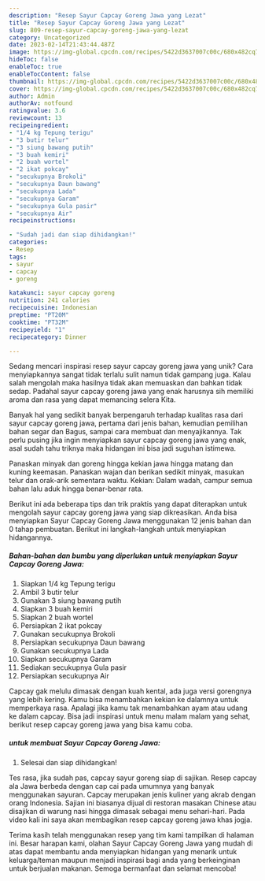 ```yaml
---
description: "Resep Sayur Capcay Goreng Jawa yang Lezat"
title: "Resep Sayur Capcay Goreng Jawa yang Lezat"
slug: 809-resep-sayur-capcay-goreng-jawa-yang-lezat
category: Uncategorized
date: 2023-02-14T21:43:44.487Z
image: https://img-global.cpcdn.com/recipes/5422d3637007c00c/680x482cq70/sayur-capcay-goreng-jawa-foto-resep-utama.jpg
hideToc: false
enableToc: true
enableTocContent: false
thumbnail: https://img-global.cpcdn.com/recipes/5422d3637007c00c/680x482cq70/sayur-capcay-goreng-jawa-foto-resep-utama.jpg
cover: https://img-global.cpcdn.com/recipes/5422d3637007c00c/680x482cq70/sayur-capcay-goreng-jawa-foto-resep-utama.jpg
author: Admin
authorAv: notfound
ratingvalue: 3.6
reviewcount: 13
recipeingredient:
- "1/4 kg Tepung terigu"
- "3 butir telur"
- "3 siung bawang putih"
- "3 buah kemiri"
- "2 buah wortel"
- "2 ikat pokcay"
- "secukupnya Brokoli"
- "secukupnya Daun bawang"
- "secukupnya Lada"
- "secukupnya Garam"
- "secukupnya Gula pasir"
- "secukupnya Air"
recipeinstructions:

- "Sudah jadi dan siap dihidangkan!"
categories:
- Resep
tags:
- sayur
- capcay
- goreng

katakunci: sayur capcay goreng 
nutrition: 241 calories
recipecuisine: Indonesian
preptime: "PT20M"
cooktime: "PT32M"
recipeyield: "1"
recipecategory: Dinner

---
```





Sedang mencari inspirasi resep sayur capcay goreng jawa yang unik? Cara menyiapkannya sangat tidak terlalu sulit namun tidak gampang juga. Kalau salah mengolah maka hasilnya tidak akan memuaskan dan bahkan tidak sedap. Padahal sayur capcay goreng jawa yang enak harusnya sih memiliki aroma dan rasa yang dapat memancing selera Kita.





Banyak hal yang sedikit banyak berpengaruh terhadap kualitas rasa dari sayur capcay goreng jawa, pertama dari jenis bahan, kemudian pemilihan bahan segar dan Bagus, sampai cara membuat dan menyajikannya. Tak perlu pusing jika ingin menyiapkan sayur capcay goreng jawa yang enak,      asal sudah tahu triknya maka hidangan ini bisa jadi suguhan istimewa.














Panaskan minyak dan goreng hingga kekian jawa hingga matang dan kuning keemasan. Panaskan wajan dan berikan sedikit minyak, masukan telur dan orak-arik sementara waktu. Kekian: Dalam wadah, campur semua bahan lalu aduk hingga benar-benar rata.






Berikut ini ada beberapa tips dan trik praktis yang dapat diterapkan untuk mengolah sayur capcay goreng jawa yang siap dikreasikan. Anda bisa menyiapkan Sayur Capcay Goreng Jawa menggunakan 12 jenis bahan dan 0 tahap pembuatan. Berikut ini langkah-langkah untuk menyiapkan hidangannya.

<!--inarticleads1-->

##### Bahan-bahan dan bumbu yang diperlukan untuk menyiapkan Sayur Capcay Goreng Jawa:

1. Siapkan 1/4 kg Tepung terigu
1. Ambil 3 butir telur
1. Gunakan 3 siung bawang putih
1. Siapkan 3 buah kemiri
1. Siapkan 2 buah wortel
1. Persiapkan 2 ikat pokcay
1. Gunakan secukupnya Brokoli
1. Persiapkan secukupnya Daun bawang
1. Gunakan secukupnya Lada
1. Siapkan secukupnya Garam
1. Sediakan secukupnya Gula pasir
1. Persiapkan secukupnya Air


Capcay gak melulu dimasak dengan kuah kental, ada juga versi gorengnya yang lebih kering. Kamu bisa menambahkan kekian ke dalamnya untuk memperkaya rasa. Apalagi jika kamu tak menambahkan ayam atau udang ke dalam capcay. Bisa jadi inspirasi untuk menu malam malam yang sehat, berikut resep capcay goreng jawa yang bisa kamu coba. 

<!--inarticleads2-->

#####  untuk membuat Sayur Capcay Goreng Jawa:


1. Selesai dan siap dihidangkan!

Tes rasa, jika sudah pas, capcay sayur goreng siap di sajikan. Resep capcay ala Jawa berbeda dengan cap cai pada umumnya yang banyak menggunakan sayuran. Capcay merupakan jenis kuliner yang akrab dengan orang Indonesia. Sajian ini biasanya dijual di restoran masakan Chinese atau disajikan di warung nasi hingga dimasak sebagai menu sehari-hari. Pada video kali ini saya akan membagikan resep capcay goreng jawa khas jogja. 

Terima kasih telah menggunakan resep yang tim kami tampilkan di halaman ini. Besar harapan kami, olahan Sayur Capcay Goreng Jawa yang mudah di atas dapat membantu anda menyiapkan hidangan yang menarik untuk keluarga/teman maupun menjadi inspirasi bagi anda yang berkeinginan untuk berjualan makanan. Semoga bermanfaat dan selamat mencoba!
